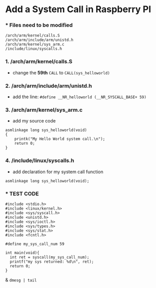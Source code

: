 # Add a System Call in Raspberry PI

### * Files need to be modified

~~~
/arch/arm/kernel/calls.S
/arch/arm/include/arm/unistd.h
/arch/arm/kernel/sys_arm.c
/include/linux/syscalls.h
~~~

### 1. /arch/arm/kernel/calls.S

* change the **59th** `CALL` to `CALL(sys_helloworld)`

### 2. /arch/arm/include/arm/unistd.h

* add the line: `#define __NR_helloworld (__NR_SYSCALL_BASE+ 59)`

### 3. /arch/arm/kernel/sys_arm.c

* add my source code

~~~
asmlinkage long sys_helloworld(void)
{
    printk("My Hello World system call.\n");
    return 0;
}
~~~

### 4. /include/linux/syscalls.h

* add declaration for my system call function

~~~
asmlinkage long sys_helloworld(void);
~~~

### * TEST CODE

~~~
#include <stdio.h>
#include <linux/kernel.h>
#include <sys/syscall.h>
#include <unistd.h>
#include <sys/ioctl.h>
#include <sys/types.h>
#include <sys/stat.h>
#include <fcntl.h>

#define my_sys_call_num 59

int main(void){
  int ret = syscall(my_sys_call_num);
  printf("my sys returned: %d\n", ret);
  return 0;
}
~~~

&
`dmesg | tail`
